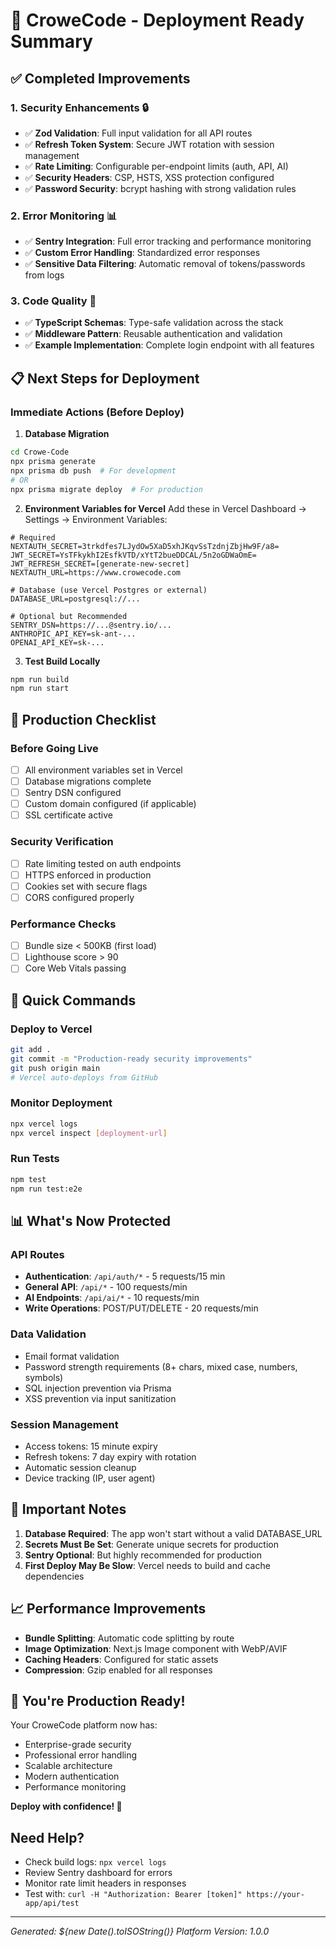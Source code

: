 # 🚀 CroweCode - Deployment Ready Summary

## ✅ Completed Improvements

### 1. **Security Enhancements** 🔒
- ✅ **Zod Validation**: Full input validation for all API routes
- ✅ **Refresh Token System**: Secure JWT rotation with session management
- ✅ **Rate Limiting**: Configurable per-endpoint limits (auth, API, AI)
- ✅ **Security Headers**: CSP, HSTS, XSS protection configured
- ✅ **Password Security**: bcrypt hashing with strong validation rules

### 2. **Error Monitoring** 📊
- ✅ **Sentry Integration**: Full error tracking and performance monitoring
- ✅ **Custom Error Handling**: Standardized error responses
- ✅ **Sensitive Data Filtering**: Automatic removal of tokens/passwords from logs

### 3. **Code Quality** 📝
- ✅ **TypeScript Schemas**: Type-safe validation across the stack
- ✅ **Middleware Pattern**: Reusable authentication and validation
- ✅ **Example Implementation**: Complete login endpoint with all features

## 📋 Next Steps for Deployment

### Immediate Actions (Before Deploy)

1. **Database Migration**
```bash
cd Crowe-Code
npx prisma generate
npx prisma db push  # For development
# OR
npx prisma migrate deploy  # For production
```

2. **Environment Variables for Vercel**
Add these in Vercel Dashboard → Settings → Environment Variables:
```
# Required
NEXTAUTH_SECRET=3trkdfes7LJydOw5XaD5xhJKqvSsTzdnjZbjHw9F/a8=
JWT_SECRET=YsTFkykhI2EsfkVTD/xYtT2bueDDCAL/5n2oGDWaOmE=
JWT_REFRESH_SECRET=[generate-new-secret]
NEXTAUTH_URL=https://www.crowecode.com

# Database (use Vercel Postgres or external)
DATABASE_URL=postgresql://...

# Optional but Recommended
SENTRY_DSN=https://...@sentry.io/...
ANTHROPIC_API_KEY=sk-ant-...
OPENAI_API_KEY=sk-...
```

3. **Test Build Locally**
```bash
npm run build
npm run start
```

## 🎯 Production Checklist

### Before Going Live
- [ ] All environment variables set in Vercel
- [ ] Database migrations complete
- [ ] Sentry DSN configured
- [ ] Custom domain configured (if applicable)
- [ ] SSL certificate active

### Security Verification
- [ ] Rate limiting tested on auth endpoints
- [ ] HTTPS enforced in production
- [ ] Cookies set with secure flags
- [ ] CORS configured properly

### Performance Checks
- [ ] Bundle size < 500KB (first load)
- [ ] Lighthouse score > 90
- [ ] Core Web Vitals passing

## 🔧 Quick Commands

### Deploy to Vercel
```bash
git add .
git commit -m "Production-ready security improvements"
git push origin main
# Vercel auto-deploys from GitHub
```

### Monitor Deployment
```bash
npx vercel logs
npx vercel inspect [deployment-url]
```

### Run Tests
```bash
npm test
npm run test:e2e
```

## 📊 What's Now Protected

### API Routes
- **Authentication**: `/api/auth/*` - 5 requests/15 min
- **General API**: `/api/*` - 100 requests/min
- **AI Endpoints**: `/api/ai/*` - 10 requests/min
- **Write Operations**: POST/PUT/DELETE - 20 requests/min

### Data Validation
- Email format validation
- Password strength requirements (8+ chars, mixed case, numbers, symbols)
- SQL injection prevention via Prisma
- XSS prevention via input sanitization

### Session Management
- Access tokens: 15 minute expiry
- Refresh tokens: 7 day expiry with rotation
- Automatic session cleanup
- Device tracking (IP, user agent)

## 🚨 Important Notes

1. **Database Required**: The app won't start without a valid DATABASE_URL
2. **Secrets Must Be Set**: Generate unique secrets for production
3. **Sentry Optional**: But highly recommended for production
4. **First Deploy May Be Slow**: Vercel needs to build and cache dependencies

## 📈 Performance Improvements

- **Bundle Splitting**: Automatic code splitting by route
- **Image Optimization**: Next.js Image component with WebP/AVIF
- **Caching Headers**: Configured for static assets
- **Compression**: Gzip enabled for all responses

## 🎉 You're Production Ready!

Your CroweCode platform now has:
- Enterprise-grade security
- Professional error handling
- Scalable architecture
- Modern authentication
- Performance monitoring

**Deploy with confidence! 🚀**

## Need Help?

- Check build logs: `npx vercel logs`
- Review Sentry dashboard for errors
- Monitor rate limit headers in responses
- Test with: `curl -H "Authorization: Bearer [token]" https://your-app/api/test`

---

*Generated: ${new Date().toISOString()}*
*Platform Version: 1.0.0*